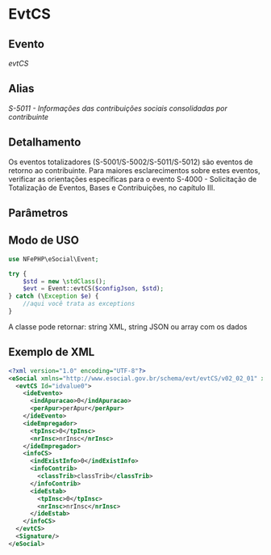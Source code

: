 # EvtCS

## Evento
 *evtCS*

## Alias
 *S-5011 - Informações das contribuições sociais consolidadas por contribuinte*


## Detalhamento

Os eventos totalizadores (S-5001/S-5002/S-5011/S-5012) são eventos de retorno ao contribuinte. Para maiores esclarecimentos sobre estes eventos, verificar as orientações específicas para o evento S-4000 - Solicitação de Totalização de Eventos, Bases e Contribuições, no capítulo III.


## Parâmetros



## Modo de USO

```php
use NFePHP\eSocial\Event;

try {
    $std = new \stdClass();
    $evt = Event::evtCS($configJson, $std);
} catch (\Exception $e) {
    //aqui você trata as exceptions
}
```

A classe pode retornar: string XML, string JSON ou array com os dados

## Exemplo de XML

```xml
<?xml version="1.0" encoding="UTF-8"?>
<eSocial xmlns="http://www.esocial.gov.br/schema/evt/evtCS/v02_02_01" xmlns:xsi="http://www.w3.org/2001/XMLSchema-instance" xsi:schemaLocation="http://www.esocial.gov.br/schema/evt/evtCS/v02_02_01 ../schemes/evtCS.xsd ">
  <evtCS Id="idvalue0">
    <ideEvento>
      <indApuracao>0</indApuracao>
      <perApur>perApur</perApur>
    </ideEvento>
    <ideEmpregador>
      <tpInsc>0</tpInsc>
      <nrInsc>nrInsc</nrInsc>
    </ideEmpregador>
    <infoCS>
      <indExistInfo>0</indExistInfo>
      <infoContrib>
        <classTrib>classTrib</classTrib>
      </infoContrib>
      <ideEstab>
        <tpInsc>0</tpInsc>
        <nrInsc>nrInsc</nrInsc>
      </ideEstab>
    </infoCS>
  </evtCS>
  <Signature/>
</eSocial>

```
